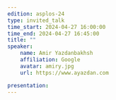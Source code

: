 ```yaml
---
edition: asplos-24
type: invited_talk
time_start: 2024-04-27 16:00:00
time_end: 2024-04-27 16:45:00
title: ""
speaker:
    name: Amir Yazdanbakhsh 
    affiliation: Google
    avatar: amiry.jpg  
    url: https://www.ayazdan.com

presentation: 
---
```


